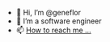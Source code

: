 - 👋 Hi, I’m @geneflor
- 👀 I’m a software engineer
- 📫 [How to reach me ...](https://www.linkedin.com/in/geneflorin/)

<!---
geneflor/geneflor is a ✨ special ✨ repository because its `README.md` (this file) appears on your GitHub profile.
You can click the Preview link to take a look at your changes.
--->
